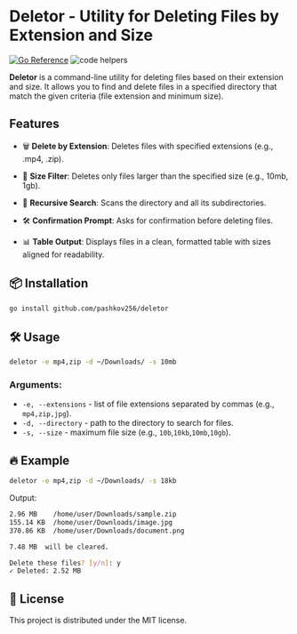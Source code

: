 # Deletor - Utility for Deleting Files by Extension and Size
[![Go Reference](https://pkg.go.dev/badge/github.com/pashkov256/deletor/v1.svg)](https://pkg.go.dev/github.com/pashkov256/deletor)
![code helpers](https://www.codetriage.com/pashkov256/tcache/badges/users.svg)

**Deletor** is a command-line utility for deleting files based on their extension and size. It allows you to find and delete files in a specified directory that match the given criteria (file extension and minimum size).



## Features
- 🗑️ **Delete by Extension**: Deletes files with specified extensions (e.g., .mp4, .zip).

- 📏 **Size Filter**: Deletes only files larger than the specified size (e.g., 10mb, 1gb).

- 📂 **Recursive Search**: Scans the directory and all its subdirectories.

- 🛠️ **Confirmation Prompt**: Asks for confirmation before deleting files.

- 📊 **Table Output**: Displays files in a clean, formatted table with sizes aligned for readability.
## 📦 Installation
```bash
go install github.com/pashkov256/deletor
```

## 🛠 Usage

```bash
deletor -e mp4,zip -d ~/Downloads/ -s 10mb
```

### Arguments:
- `-e, --extensions` - list of file extensions separated by commas (e.g., `mp4,zip,jpg`).
- `-d, --directory` - path to the directory to search for files.
- `-s, --size` - maximum file size (e.g., `10b`,`10kb`,`10mb`,`10gb`).

## 🔥 Example
```bash
deletor -e mp4,zip -d ~/Downloads/ -s 18kb
```
Output:
```bash
2.96 MB    /home/user/Downloads/sample.zip
155.14 KB  /home/user/Downloads/image.jpg
370.86 KB  /home/user/Downloads/document.png

7.48 MB  will be cleared.

Delete these files? [y/n]: y
✓ Deleted: 2.52 MB
```

## 📜 License
This project is distributed under the MIT license.

